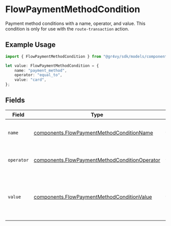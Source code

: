 # FlowPaymentMethodCondition

Payment method conditions with a name, operator, and value. This
condition is only for use with the `route-transaction` action.

## Example Usage

```typescript
import { FlowPaymentMethodCondition } from "@gr4vy/sdk/models/components";

let value: FlowPaymentMethodCondition = {
    name: "payment_method",
    operator: "equal_to",
    value: "card",
};
```

## Fields

| Field                                                                                                          | Type                                                                                                           | Required                                                                                                       | Description                                                                                                    | Example                                                                                                        |
| -------------------------------------------------------------------------------------------------------------- | -------------------------------------------------------------------------------------------------------------- | -------------------------------------------------------------------------------------------------------------- | -------------------------------------------------------------------------------------------------------------- | -------------------------------------------------------------------------------------------------------------- |
| `name`                                                                                                         | [components.FlowPaymentMethodConditionName](../../models/components/flowpaymentmethodconditionname.md)         | :heavy_check_mark:                                                                                             | The type of match made for this rule.                                                                          | payment_method                                                                                                 |
| `operator`                                                                                                     | [components.FlowPaymentMethodConditionOperator](../../models/components/flowpaymentmethodconditionoperator.md) | :heavy_check_mark:                                                                                             | The comparison to make on the `value`.                                                                         | equal_to                                                                                                       |
| `value`                                                                                                        | [components.FlowPaymentMethodConditionValue](../../models/components/flowpaymentmethodconditionvalue.md)       | :heavy_check_mark:                                                                                             | The payment method to compare the transaction to.                                                              | card                                                                                                           |